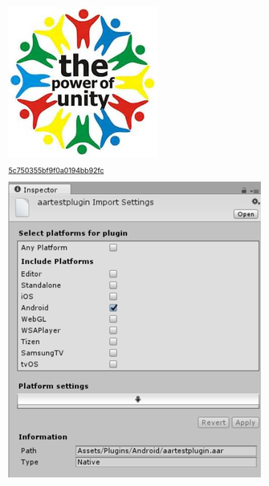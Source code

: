  

 ![](Images/The-power-of-unity_5c74fb73bf9f0a0194bb1e0d.png) 

 

 [5c750355bf9f0a0194bb92fc](Examples/adding_5c750355bf9f0a0194bb92fc.cs) 

 

 ![ARR plug-in import settings as displayed in the Inspector window](Images/AndroidARRPlugins_5c74fe3fa66a08177c1c0ae5.png) 

 

